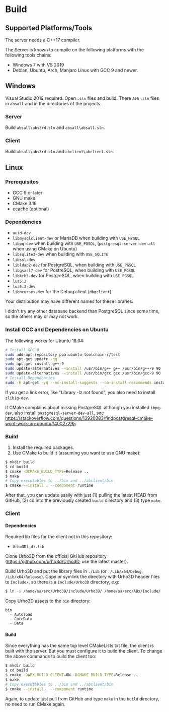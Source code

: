 # Build

## Supported Platforms/Tools

The server needs a C++17 compiler.

The Server is  known to compile on the following platforms with the following
tools chains:

* Windows 7 with VS 2019
* Debian, Ubuntu, Arch, Manjaro Linux with GCC 9 and newer.

## Windows

Visual Studio 2019 required. Open `.sln` files and build. There are `.sln` files in `absall` and
in the directories of the projects.

### Server

Build `absall\abs3rd.sln` and `absall\absall.sln`.

### Client

Build `absall\abs3rd.sln` and `abclient\abclient.sln`.

## Linux

### Prerequisites

* GCC 9 or later
* GNU make
* CMake 3.16
* ccache (optional)

### Dependencies

* `uuid-dev`
* `libmysqlclient-dev` or MariaDB when building with `USE_MYSQL`
* `libpq-dev` when building with `USE_PGSQL`, (`postgresql-server-dev-all` when using CMake on Ubuntu)
* `libsqlite3-dev` when building with `USE_SQLITE`
* `libssl-dev`
* `libldap2-dev` for PostgreSQL, when building with `USE_PGSQL`
* `libgsasl7-dev` for PostreSQL, when building with `USE_PGSQL`
* `libkrb5-dev` for PostgreSQL, when building with `USE_PGSQL`
* `lua5.3`
* `lua5.3-dev`
* `libncurses-dev` for the Debug client (`dbgclient`).

Your distribution may have different names for these libraries.

I didn't try any other database backend than PostgreSQL since some time, so the others may or may
not work.

### Install GCC and Dependencies on Ubuntu

The following works for Ubuntu 18.04:

~~~sh
# Install GCC 9
sudo add-apt-repository ppa:ubuntu-toolchain-r/test
sudo apt-get update -qq
sudo apt-get install g++-9
sudo update-alternatives --install /usr/bin/g++ g++ /usr/bin/g++-9 90
sudo update-alternatives --install /usr/bin/gcc gcc /usr/bin/gcc-9 90
# Install Dependencies
sudo -E apt-get -yq --no-install-suggests --no-install-recommends install uuid-dev libpq-dev libssl-dev libldap2-dev libgsasl7-dev libkrb5-dev lua5.3 lua5.3-dev libncurses-dev
~~~

If you get a link error, like "Library -lz not found", you also need to install `zlib1g-dev`.

If CMake complains about missing PostgreSQL although you installed `ibpq-dev`, also install
`postgresql-server-dev-all`, see https://stackoverflow.com/questions/13920383/findpostgresql-cmake-wont-work-on-ubuntu#40027295.


### Build

1. Install the required packages.
2. Use CMake to build it (assuming you want to use GNU make):
~~~sh
$ mkdir build
$ cd build
$ cmake -DCMAKE_BUILD_TYPE=Release ..
$ make
# Copy executables to ../bin and ../abclient/bin
$ cmake --install . --component runtime
~~~

After that, you can update easily with just (1) pulling the latest HEAD from GitHub, (2) cd into the previously created `build` directory and (3) type `make`.

### Client

#### Dependencies

Required lib files for the client not in this repository:

* `Urho3D(_d).lib`

Clone Urho3D from the official GitHub repository (https://github.com/urho3d/Urho3D, use the latest master).

Build Urho3D and put the library files in `./Lib` (or `./Lib/x64/Debug`,
`/Lib/x64/Release`). Copy or symlink the directory with Urho3D header files to `Include/`,
so there is a `Include/Urho3D` directory, e.g:
~~~sh
$ ln -s /home/sa/src/Urho3D/include/Urho3D/ /home/sa/src/ABx/Include/
~~~

Copy Urho3D assets to the `bin` directory:
~~~plain
bin
  - Autoload
  - CoreData
  - Data
~~~

#### Build

Since everything has the same top level CMakeLists.txt file, the client is built with the server. But you must configure it to build the client. To change the above commands to build the client too:
~~~sh
$ mkdir build
$ cd build
$ cmake -DABX_BUILD_CLIENT=ON -DCMAKE_BUILD_TYPE=Release ..
$ make
# Copy executables to ../bin and ../abclient/bin
$ cmake --install . --component runtime
~~~

Again, to update just pull from GitHub and type `make` in the `build` directory,
no need to run CMake again.
